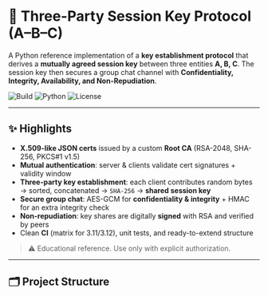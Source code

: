 # 🔐 Three-Party Session Key Protocol (A–B–C)

A Python reference implementation of a **key establishment protocol** that derives a **mutually agreed session key** between three entities **A, B, C**. The session key then secures a group chat channel with **Confidentiality, Integrity, Availability, and Non-Repudiation**.

![Build](https://github.com/SushankYerva/E2EKeyEstablishmentProtocol/actions/workflows/ci.yml/badge.svg)
![Python](https://img.shields.io/badge/python-3.11%2B-blue)
![License](https://img.shields.io/badge/license-MIT-informational)

---

## ✨ Highlights

- **X.509-like JSON certs** issued by a custom **Root CA** (RSA-2048, SHA-256, PKCS#1 v1.5)
- **Mutual authentication**: server & clients validate cert signatures + validity window
- **Three-party key establishment**: each client contributes random bytes → sorted, concatenated → `SHA-256` → **shared session key**
- **Secure group chat**: AES-GCM for **confidentiality & integrity** + HMAC for an extra integrity check
- **Non-repudiation**: key shares are digitally **signed** with RSA and verified by peers
- Clean **CI** (matrix for 3.11/3.12), unit tests, and ready-to-extend structure

> ⚠️ Educational reference. Use only with explicit authorization.

---

## 🗂 Project Structure


